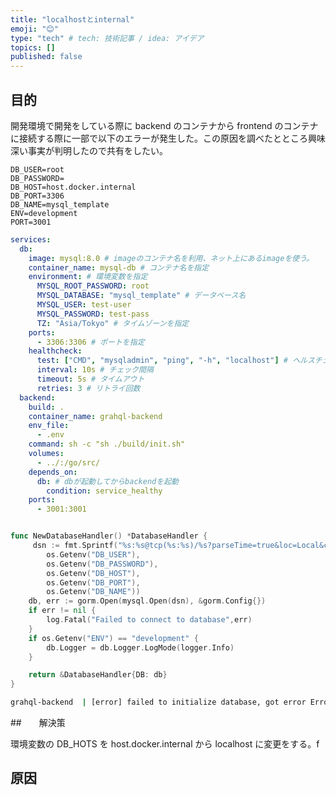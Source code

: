 ```yaml
---
title: "localhostとinternal"
emoji: "😊"
type: "tech" # tech: 技術記事 / idea: アイデア
topics: []
published: false
---
```


## 目的

開発環境で開発をしている際に backend のコンテナから frontend のコンテナに接続する際に一部で以下のエラーが発生した。この原因を調べたとところ興味深い事実が判明したので共有をしたい。

```env:build/.env
DB_USER=root
DB_PASSWORD=
DB_HOST=host.docker.internal
DB_PORT=3306
DB_NAME=mysql_template
ENV=development
PORT=3001
```

```yaml:build/docker-compose.yaml
services:
  db:
    image: mysql:8.0 # imageのコンテナ名を利用、ネット上にあるimageを使う。
    container_name: mysql-db # コンテナ名を指定
    environment: # 環境変数を指定
      MYSQL_ROOT_PASSWORD: root
      MYSQL_DATABASE: "mysql_template" # データベース名
      MYSQL_USER: test-user
      MYSQL_PASSWORD: test-pass
      TZ: "Asia/Tokyo" # タイムゾーンを指定
    ports:
      - 3306:3306 # ポートを指定
    healthcheck:
      test: ["CMD", "mysqladmin", "ping", "-h", "localhost"] # ヘルスチェックを指定
      interval: 10s # チェック間隔
      timeout: 5s # タイムアウト
      retries: 3 # リトライ回数
  backend:
    build: .
    container_name: grahql-backend
    env_file:
      - .env
    command: sh -c "sh ./build/init.sh"
    volumes:
      - ../:/go/src/
    depends_on:
      db: # dbが起動してからbackendを起動
        condition: service_healthy
    ports:
      - 3001:3001
```

```go:cmd/interface/handler.go

func NewDatabaseHandler() *DatabaseHandler {
	 dsn := fmt.Sprintf("%s:%s@tcp(%s:%s)/%s?parseTime=true&loc=Local&charset=utf8",
        os.Getenv("DB_USER"),
        os.Getenv("DB_PASSWORD"),
        os.Getenv("DB_HOST"),
        os.Getenv("DB_PORT"),
        os.Getenv("DB_NAME"))
	db, err := gorm.Open(mysql.Open(dsn), &gorm.Config{})
	if err != nil {
		log.Fatal("Failed to connect to database",err)
	}
	if os.Getenv("ENV") == "development" {
		db.Logger = db.Logger.LogMode(logger.Info)
	}

	return &DatabaseHandler{DB: db}
}

```

```bash
grahql-backend  | [error] failed to initialize database, got error Error 1045 (28000): Access denied for user 'root'@'localhost' (using password: YES)
```

##　　解決策

環境変数の DB_HOTS を host.docker.internal から localhost に変更をする。f

## 原因
